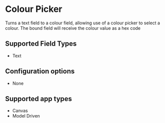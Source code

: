 # Colour Picker

Turns a text field to a colour field, allowing use of a colour picker to select a colour. The bound field will receive the colour value as a hex code

## Supported Field Types

- Text

## Configuration options
- None

## Supported app types
- Canvas
- Model Driven
